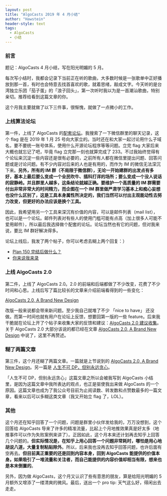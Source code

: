 ```yaml
---
layout: post
title: "AlgoCasts 2019 年 4 月小结"
author: "Hawstein"
header-style: text
tags:
  - AlgoCasts
  - 小结
---
```


### 前言

题记：AlgoCasts 4 月小结，写在阳光明媚的 5 月。

每次写小结时，我都会记录下当前正在听的歌曲，大多数时候是一张歌单中正好播放到那一首，有时也会特意去找首喜欢的歌，就着思绪，敲成文字。今天听的是台湾独立乐团「茄子蛋」的「浪子回头」，第一次听时我以为是一首潮汕歌曲，特别亲切。推荐给看到这篇文章的你。

这个月我主要就做了以下三件事，很惭愧，就做了一点微小的工作。

### 上线算法论坛

第一件，上线了 AlgoCasts 的[配套论坛](https://discuss.algocasts.io/)。我搜索了一下微信群里的聊天记录，这个 flag 是在 2019 年 1 月 25 号向大家立的。当时还在和大家一起讨论用什么子域名，要不要统一账号体系，使用什么开源论坛程序等等问题。立完 flag 大家后来大概也就忘记了吧，毕竟 flag 立完那一刻也就算完成了 233。不过我始终觉得有个论坛来沉淀一些内容还是很有必要的，之前所有人都在微信里提出问题、回答问题或是讨论问题。有不少内容对后来的人也是有用的，而作为 IM 的微信无法深沉下来。**另外，所有的 IM 群（不局限于微信群），无论一开始建群的出发点有多好，基本上最后要么变成一个全民吹牛、插科打诨的场所；要么变成一个没人说话的寂静岭。并且群里人越多，这条结论就越正确。要维护一个高质量的 IM 群需要付出非常非常大的时间精力，而企图在一个 IM 群里做严肃学习基本上和痴心妄想也没什么区别了，这是工具本身属性所决定的，我们当然可以付出主观能动性去努力改变，但更好的办法应该是换个工具。**

因此，我希望用另一个工具来深沉有价值的内容，可以是邮件列表（mail list），也可以是一个论坛。邮件列表对有些人的使用门槛可能有点高（加上很多人可能不爱用邮件），所以最后我选择做个配套的论坛。论坛当然也有它的问题，但对我来说，要比 IM 群好解决得多。

论坛上线后，我发了两个帖子，你可以考虑去糊上两个回复：）

* [Plan 150 完结后做什么？](https://discuss.algocasts.io/t/topic/167)
* [你来说我来录](https://discuss.algocasts.io/t/topic/186)

### 上线 AlgoCasts 2.0

第二件，上线了 AlgoCasts 2.0。2.0 的前端和后端都做了不少改变，花费了不少时间和心思。上线后写了篇比较长的文章来介绍前端看得到的一些变化：

[AlgoCasts 2.0, A Brand New Design](/2019/05/13/algocasts-2-a-brand-new-design/)

改版一般来说都会带来新问题。至少我自己就堆了不少 「nice to have」 还没做。而第一时间也就有用户在论坛上反馈，想要回第一版的一些 feature。后来我干脆就在论坛上开了个帖子来收集大家的反馈和建议：[AlgoCasts 2.0 建议收集](https://discuss.algocasts.io/t/topic/233)。关于 AlgoCasts 2.0 大部分该说的都已经在文章 [AlgoCasts 2.0, A Brand New Design](/2019/05/13/algocasts-2-a-brand-new-design/) 中说了，这里不再赘述。

### 糊了两篇文章

第三件，这个月还糊了两篇文章。一篇就是上节说到的 [AlgoCasts 2.0, A Brand New Design](/2019/05/13/algocasts-2-a-brand-new-design/)。另一篇是 [人生不可 DP，但别永远贪心](/2019/04/24/life-cannot-dp-but-dont-be-always-greedy/)。

「人生不可 DP，但别永远贪心」这篇文章之所以会被我写到 AlgoCasts 小结里，是因为这篇文章中我所表达的观点，也正是驱使我出来做 AlgoCasts 的一个原因。这篇文章也成为了我公众号目前为止阅读数、转发数和点赞数最多的一篇文章，看来以后可以多糊这类文章（我又开始立 flag 了，LOL）。

### 其他

这个月还在知乎回答了一个问题，问题是群里小伙伴发给我的，万万没想到，这个回答给 AlgoCasts 导来了许多的精准流量，比起上个月地推效果真是好太多（地推事件可以作为失败案例来讲了）。正因如此，这个月本来还计划再去知乎上回答几个问题的。**但实际情况是，在知乎上用心回答一个问题非常耗时，哪怕是用心地胡说八道，大量复制粘贴除外**。所以，后来我也没再去知乎回答问题，也许后面有空再去。**但目前真正重要的还是回到内容本身，回到 AlgoCasts 能提供的价值本身。如果吸引了一堆流量和关注者，而自己能提供的内容价值却相当有限，想来也是本末倒置的**。

另外，因为做 AlgoCasts，这个月又认识了些有意思的朋友，算是给阳光明媚的 5 月额外又增添了一缕清爽的微风。最后，送出一个 pro tip: 天气这么好，得闲出去走走。
